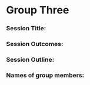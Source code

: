 # Group Three

### Session Title:

### Session Outcomes: 

### Session Outline:

### Names of group members:
